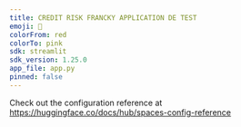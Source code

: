 ```yaml
---
title: CREDIT RISK FRANCKY APPLICATION DE TEST
emoji: 🏢
colorFrom: red
colorTo: pink
sdk: streamlit
sdk_version: 1.25.0
app_file: app.py
pinned: false
---
```


Check out the configuration reference at https://huggingface.co/docs/hub/spaces-config-reference
